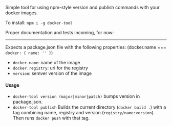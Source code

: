 Simple tool for using npm-style version and publish commands with your docker images.

To install: `npm i -g docker-tool`

Proper documentation and tests incoming, for now:

-----

Expects a package.json file with the following properties: (docker.name === `docker: { name: '' }`)

* `docker.name`: name of the image
* `docker.registry`: uri for the registry
* `version`: semver version of the image

#### Usage

* `docker-tool version (major|minor|patch)` bumps version in package.json.
* `docker-tool publish` Builds the current directory (`docker build .`) with a tag combining name, registry and version (`registry/name:version`). Then runs `docker push` with that tag.
